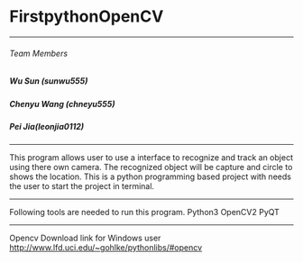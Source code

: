 # FirstpythonOpenCV
-----------------------------------------------------
###### Team Members
##### Wu Sun (sunwu555) 
##### Chenyu Wang (chneyu555)
##### Pei Jia(leonjia0112)


---
This program allows user to use a interface to recognize and track an object using there own camera. The recognized object will be capture and circle to shows the location. This is a python programming based project with needs the user to start the project in terminal.

---
Following tools are needed to run this program.
Python3
OpenCV2
PyQT

---
Opencv Download link for Windows user
http://www.lfd.uci.edu/~gohlke/pythonlibs/#opencv
